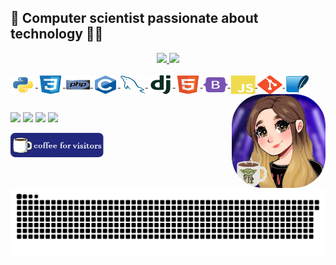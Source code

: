 ## 🚀 Computer scientist passionate about technology 👩‍💻
<div align="center">
  <a href="https://github.com/IsadoraFerrao">
  <img height="180em" src="https://github-readme-stats.vercel.app/api?username=IsadoraFerrao&show_icons=true&theme=highcontrast&include_all_commits=true&title_color=pink&count_private=true"/>
    
  <img height="180em" src="https://github-readme-stats.vercel.app/api/top-langs/?username=IsadoraFerrao&layout=compact&&title_color=pink&theme=highcontrast"/>
</div>
<div style="display: inline_block"><br>
  <img align="center" alt="Isa-Python" height="30" width="40" src="https://raw.githubusercontent.com/devicons/devicon/master/icons/python/python-original.svg">
  <img align="center" alt="Isa-CSS" height="30" width="40" src="https://raw.githubusercontent.com/devicons/devicon/master/icons/css3/css3-original.svg">
  <img align="center" alt="Isa-php" height="30" width="40" src="https://raw.githubusercontent.com/devicons/devicon/master/icons/php/php-original.svg">
  <img align="center" alt="Isa-C" height="30" width="40" src="https://raw.githubusercontent.com/devicons/devicon/master/icons/c/c-original.svg">
  <img align="center" alt="Isa-mysql" height="30" width="40" src="https://raw.githubusercontent.com/devicons/devicon/master/icons/mysql/mysql-original.svg">
  <img align="center" alt="Isa-django" height="30" width="40" src="https://raw.githubusercontent.com/devicons/devicon/master/icons/django/django-plain.svg">
  <img align="center" alt="Isa-HTML" height="30" width="40" src="https://raw.githubusercontent.com/devicons/devicon/master/icons/html5/html5-original.svg">
  <img align="center" alt="Isa-boostrap" height="30" width="40" src="https://raw.githubusercontent.com/devicons/devicon/master/icons/bootstrap/bootstrap-plain.svg">
  <img align="center" alt="Isa-Js" height="30" width="40" src="https://raw.githubusercontent.com/devicons/devicon/master/icons/javascript/javascript-plain.svg">
  <img align="center" alt="Isa-git" height="30" width="40" src="https://raw.githubusercontent.com/devicons/devicon/master/icons/git/git-plain.svg">
  <img align="center" alt="Isa-sqlite" height="30" width="40" src="https://raw.githubusercontent.com/devicons/devicon/master/icons/sqlite/sqlite-original.svg">


  <img align="right" alt="Rafa-pic" height="150" style="border-radius:50px;" src="https://github.com/IsadoraFerrao/IsadoraFerrao/blob/main/perfil.png">
</div> 
  
  ##
 
<div> 
  <a href="https://www.youtube.com/watch?v=RPVeQ0LUZy8" target="_blank"><img src="https://img.shields.io/badge/YouTube-0000CD?style=for-the-badge&logo=youtube&logoColor=white" target="_blank"></a>
  <a href="https://www.instagram.com/isadora.ferrao/" target="_blank"><img src="https://img.shields.io/badge/-Instagram-0000CD?style=for-the-badge&logo=instagram&logoColor=white" target="_blank"></a>
  <a href = "mailto:isadoraferrao@usp.br"><img src="https://img.shields.io/badge/-Gmail-0000CD?style=for-the-badge&logo=gmail&logoColor=white" target="_blank"></a>
  <a href="https://www.linkedin.com/in/isadora-ferrao/" target="_blank"><img src="https://img.shields.io/badge/-LinkedIn-0000CD?style=for-the-badge&logo=linkedin&logoColor=white" target="_blank"></a> 
  
  <a href="https://www.freepik.com/free-photo/coffee_1271492.htm" target="_blank"><img src="https://github.com/IsadoraFerrao/IsadoraFerrao/blob/main/coffee.png" alt="Free coffee for visitors" style="height: 40px !important;width: 150px !important;" ></a>
  
  ![Snake animation](https://github.com/IsadoraFerrao/IsadoraFerrao/blob/main/snake.svg)
</div>
